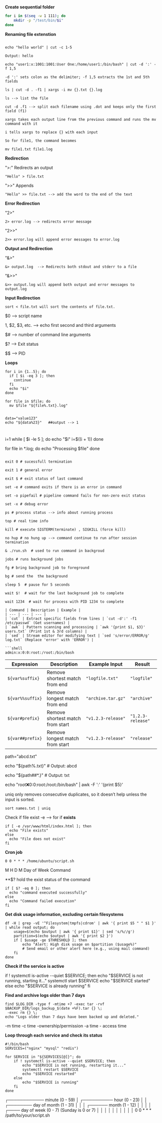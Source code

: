**Create sequential folder**

```sh
for i in $(seq -w 1 111); do
    mkdir -p "/test/bin/$i"
done
```

**Renaming file extenstion**

```shell

echo "hello world" | cut -c 1-5

Output: hello

echo "user1:x:1001:1001:User One:/home/user1:/bin/bash" | cut -d ':' -f 1,5

-d ':' sets colon as the delimiter; -f 1,5 extracts the 1st and 5th fields

```

```shell
ls | cut -d . -f1 | xargs -i mv {}.txt {}.log

ls --> list the file 

cut -d .f1 --> split each filename using .dot and keeps only the first field (f1)

xargs takes each output line from the previous command and runs the mv command with it

i tells xargs to replace {} with each input

So for file1, the command becomes

mv file1.txt file1.log
```
**Redirection**

">:" Redirects an output

```shell
"Hello" > file.txt
```
">>" Appends 

```shell
"Hello" >> file.txt --> add the word to the end of the text
```

**Error Redirection**

"2>"

```shell
2> error.log --> redirects error message
```

"2>>"

```shell
2>> error.log will append error messages to error.log
```

**Output and Redirection**

"&>"
```shell
&> output.log  --> Redirects both stdout and stderr to a file
```

"&>>"

```shell
&>> output.log will append both output and error messages to output.log
```
**Input Redirection**

```shell
sort < file.txt will sort the contents of file.txt.
```

$0	--> script name 

1, $2, $3, etc. --> echo first second and third arguments 

$#	--> number of command line arguments 

$?	--> Exit status 

$$	--> PID 

**Loops**

```shell
for i in {1..5}; do
  if [ $i -eq 3 ]; then
    continue
  fi
  echo "$i"
done

for file in $file; do
  mv $file "${file%.txt}.log"


data="value123"
echo "${data%23}"   ##output --> 1
```


#

i=1
while [ $i -le 5 ]; do
  echo "$i"
  i=$((i + 1))
done

for file in *.log; do
    echo "Processing $file"
done

```

exit 0 # sucessfull termination

exit 1 # general error 

exit $ # exit status of last command 

set -e # command exits if there is an error in command 

set -o pipefail # pipeline command fails for non-zero exit status 

set -x # debug error 

ps # process status --> info about running process 

top # real time info 

kill # execute SIGTERM(terminate) , SIGKILL (force kill)

no hup # no hung up --> command continue to run after session termination

& ./run.sh  # used to run command in backgroud

jobs # runs background jobs 

fg # bring background job to foreground 

bg # send the  the background 

sleep 5  # pause for 5 seconds

wait $!  # wait for the last background job to complete

wait 1234  # wait for process with PID 1234 to complete

| Command | Description | Example |
| --- | --- | --- |
| `cut` | Extract specific fields from lines | `cut -d':' -f1 /etc/passwd` (Get usernames) |
| `awk` | Pattern scanning and processing | `awk '{print $1, $3}' users.txt` (Print 1st & 3rd columns) |
| `sed` | Stream editor for modifying text | `sed 's/error/ERROR/g' log.txt` (Replace 'error' with 'ERROR') |

```shell
admin:x:0:0:root:/root:/bin/bash
```

| Expression         | Description                      | Example Input          | Result         |
|--------------------|----------------------------------|-------------------------|----------------|
| `${var%suffix}`    | Remove shortest match from end   | `"logfile.txt"`         | `"logfile"`    |
| `${var%%suffix}`   | Remove longest match from end    | `"archive.tar.gz"`      | `"archive"`    |
| `${var#prefix}`    | Remove shortest match from start | `"v1.2.3-release"`      | `"1.2.3-release"` |
| `${var##prefix}`   | Remove longest match from start  | `"v1.2.3-release"`      | `"release"`    |

path="abcd.txt"

echo "${path%.txt}"  # Output: abcd

echo "${path##*.}"  # Output: txt

echo "root:x:0:0:root:/root:/bin/bash" | awk -F ':' '{print $5}'

uniq only removes consecutive duplicates, so it doesn’t help unless the input is sorted.

```shell
sort names.txt | uniq
```

Check if file exist
-e --> for if **exists**
```shell
if [ -e /var/www/html/index.html ]; then
  echo "File exists"
else 
  echo "File does not exist"
fi 
```
**Cron job**
```shell
0 0 * * * /home/ubuntu/script.sh
```
M H D M Day of Week Command 

**$? hold the exist status of the command
```shell
if [ $? -eq 0 ]; then
  echo "command executed successfully"
else
  echo "Command failed execution"
fi
```
**Get disk usage information, excluding certain filesystems**

```shell
df -H | grep -vE '^Filesystem|tmpfs|cdrom' | awk '{ print $5 " " $1 }' | while read output; do
    usage=$(echo $output | awk '{ print $1}' | sed 's/%//g')
    partition=$(echo $output | awk '{ print $2 }')
    if [ $usage -ge $THRESHOLD ]; then
        echo "Alert: High disk usage on $partition ($usage%)"
        # Send email or other alert here (e.g., using mail command)
    fi
done
```
**Check if the service is active**

if ! systemctl is-active --quiet $SERVICE; then
    echo "$SERVICE is not running, starting it..."
    systemctl start $SERVICE
    echo "$SERVICE started"
else
    echo "$SERVICE is already running"
fi

**Find and archive logs older than 7 days**

```shell
find $LOG_DIR -type f -mtime +7 -exec tar -rvf $BACKUP_DIR/logs_backup_$(date +%F).tar {} \;
 -exec rm {} \;
echo "Logs older than 7 days have been backed up and deleted."
```
-m time 
-c time -ownership/permission
-a time - access time 

**Loop through each service and check its status**
```shell
#!/bin/bash
SERVICES=("nginx" "mysql" "redis")

for SERVICE in "${SERVICES[@]}"; do
    if ! systemctl is-active --quiet $SERVICE; then
        echo "$SERVICE is not running, restarting it..."
        systemctl restart $SERVICE
        echo "$SERVICE restarted"
    else
        echo "$SERVICE is running"
    fi
done
```

┌──────────── minute (0 - 59)
│ ┌────────── hour (0 - 23)
│ │ ┌──────── day of month (1 - 31)
│ │ │ ┌────── month (1 - 12)
│ │ │ │ ┌──── day of week (0 - 7) (Sunday is 0 or 7)
│ │ │ │ │
│ │ │ │ │
0 0 * * * /path/to/your/script.sh









